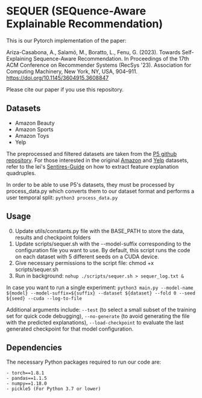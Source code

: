 # SEQUER (SEQuence-Aware Explainable Recommendation)
 
This is our Pytorch implementation of the paper:

Ariza-Casabona, A., Salamó, M., Boratto, L., Fenu, G. (2023). Towards Self-Explaining Sequence-Aware Recommendation. In Proceedings of the 17th ACM Conference on Recommender Systems (RecSys '23). Association for Computing Machinery, New York, NY, USA, 904–911. https://doi.org/10.1145/3604915.3608847

Please cite our paper if you use this repository.

## Datasets

- Amazon Beauty
- Amazon Sports
- Amazon Toys
- Yelp

The preprocessed and filtered datasets are taken from the [P5 github repository](https://github.com/jeykigung/P5). For those interested in the original [Amazon](https://nijianmo.github.io/amazon/index.html) and [Yelp](https://www.yelp.com/dataset) datasets, refer to the lei's [Sentires-Guide](https://github.com/lileipisces/Sentires-Guide) on how to extract feature explanation quadruples.

In order to be able to use P5's datasets, they must be processed by process_data.py which converts them to our dataset format and performs a user temporal split: ````python3 process_data.py```` 

## Usage

0. Update utils/constants.py file with the BASE_PATH to store the data, results and checkpoint folders
1. Update scripts/sequer.sh with the --model-suffix corresponding to the configuration file you want to use. By default, this script runs the code on each dataset with 5 different seeds on a CUDA device.
2. Give necessary permissions to the script file: chmod +x scripts/sequer.sh
3. Run in background: ````nohup ./scripts/sequer.sh > sequer_log.txt &````

In case you want to run a single experiment:
````python3 main.py --model-name ${model} --model-suffix=${suffix} --dataset ${dataset} --fold 0 --seed ${seed} --cuda --log-to-file````

Additional arguments include: ````--test```` (to select a small subset of the training set for quick code debugging), ````--no-generate```` (to avoid generating the file with the predicted explanations), ````--load-checkpoint```` to evaluate the last generated checkpoint for that model configuration.

## Dependencies

The necessary Python packages required to run our code are:

````
- torch==1.8.1
- pandas==1.1.5
- numpy==1.18.0
- pickle5 (For Python 3.7 or lower)
````
